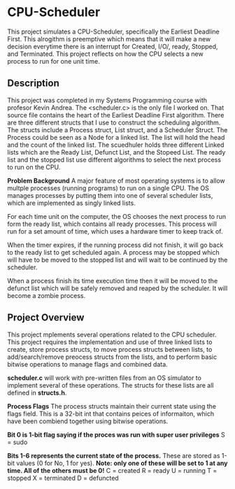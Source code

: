 # CPU-Scheduler
This project simulates a CPU-Scheduler, specifically the Earliest Deadline First. This alrogithm is preemptive which means that it will make a new decision
everytime there is an interrupt for Created, I/O/, ready, Stopped, and Terminated. This project reflects on how the CPU selects a new process to run for 
one unit time.

## Description
This project was completed in my Systems Programming course with profesor Kevin Andrea. The <scheduler.c> is the only file I worked on. That source file contains
the heart of the Earliest Deadline First algorithm. There are three different structs that I use to construct the scheduling algorithm. The structs include a
Process struct, List struct, and a Scheduler Struct. The Process could be seen as a Node for a linked list. The list will hold the head and the count of the linked
list. The scuedhuler holds three different Linked lists which are the Ready List, Defunct List, and the Stopeed List. The ready list and the stopped list use
different algorithms to select the next process to run on the CPU. 

**Problem Background** 
A major feature of most operating systems is to allow multple processes (running programs) to run on a single CPU.
The OS manages processes by putting them into one of several scheduler lists, which are implemented as singly linked lists. 

For each time unit on the computer, the OS chooses the next process to run form the ready list, which contains all 
ready processes. This process will run for a set amount of time, which uses a hardware timer to keep track of.

When the timer expires, if the running process did not finish, it will go back to the ready list to get scheduled again. A process may be stopped which will have to be moved to the stopped list and will wait to be continued by
the scheduler. 

When a process finish its time execution time then it will be moved to the defunct list which will be safely removed and reaped by the scheduler. It will become a zombie process. 

## Project Overview
This project mplements several operations related to the CPU scheduler. This project requires the implementation
and use of three linked lists to create, store process structs, to move process structs between lists, to 
add/search/remove preocess structs from the lists, and to perform basic bitwise operations to manage flags and 
combined data. 

**scheduler.c** will work with pre-written files from an OS simulator to implement several of these operations. 
The structs for these lists are all defined in **structs.h**.

**Process Flags**
The process structs maintain their current state using the flags field. This is a 32-bit int that contains peices of informaiton, which have been combiend together using bitwise operations. 

**Bit 0 is 1-bit flag saying if the proces was run with super user privileges** 
S = sudo

**Bits 1-6 represents the current state of the process.**
These are stored as 1-bit values (0 for No, 1 for yes).
**Note: only one of these will be set to 1 at any time. All of the others must be 0!**
C = created     R = ready     U = running     T = stopped     X = terminated    D = defuncted
